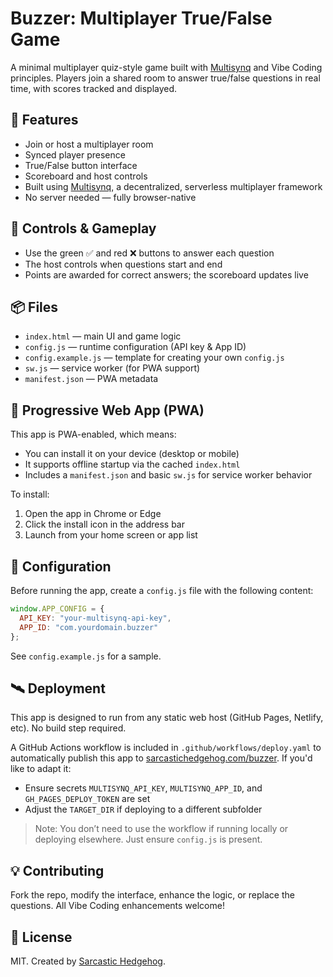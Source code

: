 # Buzzer: Multiplayer True/False Game

A minimal multiplayer quiz-style game built with [Multisynq](https://multisynq.io) and Vibe Coding principles. Players join a shared room to answer true/false questions in real time, with scores tracked and displayed.

## 🚀 Features

- Join or host a multiplayer room
- Synced player presence
- True/False button interface
- Scoreboard and host controls
- Built using [Multisynq](https://multisynq.io), a decentralized, serverless multiplayer framework
- No server needed — fully browser-native

## 🧠 Controls & Gameplay

- Use the green ✅ and red ❌ buttons to answer each question
- The host controls when questions start and end
- Points are awarded for correct answers; the scoreboard updates live

## 📦 Files

- `index.html` — main UI and game logic
- `config.js` — runtime configuration (API key & App ID)
- `config.example.js` — template for creating your own `config.js`
- `sw.js` — service worker (for PWA support)
- `manifest.json` — PWA metadata

## 📲 Progressive Web App (PWA)

This app is PWA-enabled, which means:

- You can install it on your device (desktop or mobile)
- It supports offline startup via the cached `index.html`
- Includes a `manifest.json` and basic `sw.js` for service worker behavior

To install:

1. Open the app in Chrome or Edge
2. Click the install icon in the address bar
3. Launch from your home screen or app list

## 🔐 Configuration

Before running the app, create a `config.js` file with the following content:

```js
window.APP_CONFIG = {
  API_KEY: "your-multisynq-api-key",
  APP_ID: "com.yourdomain.buzzer"
};
```

See `config.example.js` for a sample.

## 🛰 Deployment

This app is designed to run from any static web host (GitHub Pages, Netlify, etc). No build step required.

A GitHub Actions workflow is included in `.github/workflows/deploy.yaml` to automatically publish this app to [sarcastichedgehog.com/buzzer](https://sarcastichedgehog.com/buzzer). If you'd like to adapt it:

- Ensure secrets `MULTISYNQ_API_KEY`, `MULTISYNQ_APP_ID`, and `GH_PAGES_DEPLOY_TOKEN` are set
- Adjust the `TARGET_DIR` if deploying to a different subfolder

> Note: You don’t need to use the workflow if running locally or deploying elsewhere. Just ensure `config.js` is present.

## 💡 Contributing

Fork the repo, modify the interface, enhance the logic, or replace the questions. All Vibe Coding enhancements welcome!

## 📜 License

MIT. Created by [Sarcastic Hedgehog](https://sarcastichedgehog.com).
